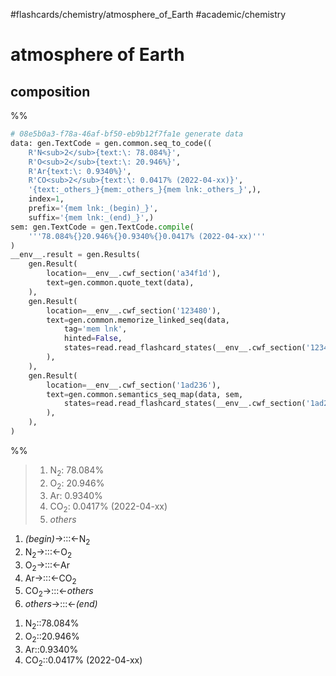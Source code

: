 #flashcards/chemistry/atmosphere_of_Earth #academic/chemistry

# atmosphere of Earth

## composition

%%
```Python
# 08e5b0a3-f78a-46af-bf50-eb9b12f7fa1e generate data
data: gen.TextCode = gen.common.seq_to_code((
	R'N<sub>2</sub>{text:\: 78.084%}',
	R'O<sub>2</sub>{text:\: 20.946%}',
	R'Ar{text:\: 0.9340%}',
	R'CO<sub>2</sub>{text:\: 0.0417% (2022-04-xx)}',
	'{text:_others_}{mem:_others_}{mem lnk:_others_}',),
	index=1,
	prefix='{mem lnk:_(begin)_}',
	suffix='{mem lnk:_(end)_}',)
sem: gen.TextCode = gen.TextCode.compile(
	'''78.084%{}20.946%{}0.9340%{}0.0417% (2022-04-xx)'''
)
__env__.result = gen.Results(
	gen.Result(
		location=__env__.cwf_section('a34f1d'),
		text=gen.common.quote_text(data),
	),
	gen.Result(
		location=__env__.cwf_section('123480'),
		text=gen.common.memorize_linked_seq(data,
			tag='mem lnk',
			hinted=False,
			states=read.read_flashcard_states(__env__.cwf_section('123480')),
		),
	),
	gen.Result(
		location=__env__.cwf_section('1ad236'),
		text=gen.common.semantics_seq_map(data, sem,
			states=read.read_flashcard_states(__env__.cwf_section('1ad236')),
		),
	),
)
```
%%

<!--08e5b0a3-f78a-46af-bf50-eb9b12f7fa1e generate section="a34f1d"--><!-- The following content is generated at 2022-11-05T00:25:01.489869+08:00. Any edits will be overridden! -->

> 1. N<sub>2</sub>: 78.084%
> 2. O<sub>2</sub>: 20.946%
> 3. Ar: 0.9340%
> 4. CO<sub>2</sub>: 0.0417% (2022-04-xx)
> 5. _others_

<!--/08e5b0a3-f78a-46af-bf50-eb9b12f7fa1e-->

<!--08e5b0a3-f78a-46af-bf50-eb9b12f7fa1e generate section="123480"--><!-- The following content is generated at 2022-11-05T00:25:01.497870+08:00. Any edits will be overridden! -->

1. _(begin)_→:::←N<sub>2</sub>
2. N<sub>2</sub>→:::←O<sub>2</sub>
3. O<sub>2</sub>→:::←Ar
4. Ar→:::←CO<sub>2</sub>
5. CO<sub>2</sub>→:::←_others_
6. _others_→:::←_(end)_

<!--/08e5b0a3-f78a-46af-bf50-eb9b12f7fa1e-->

<!--08e5b0a3-f78a-46af-bf50-eb9b12f7fa1e generate section="1ad236"--><!-- The following content is generated at 2022-11-05T00:25:01.505868+08:00. Any edits will be overridden! -->

1. N<sub>2</sub>::78.084%
2. O<sub>2</sub>::20.946%
3. Ar::0.9340%
4. CO<sub>2</sub>::0.0417% (2022-04-xx)

<!--/08e5b0a3-f78a-46af-bf50-eb9b12f7fa1e-->
